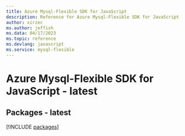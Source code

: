 ```yaml
---
title: Azure Mysql-Flexible SDK for JavaScript
description: Reference for Azure Mysql-Flexible SDK for JavaScript
author: xirzec
ms.author: jeffish
ms.data: 04/17/2023
ms.topic: reference
ms.devlang: javascript
ms.service: mysql-flexible
---
```

# Azure Mysql-Flexible SDK for JavaScript - latest
## Packages - latest
[!INCLUDE [packages](mysql-flexible-index.md)]